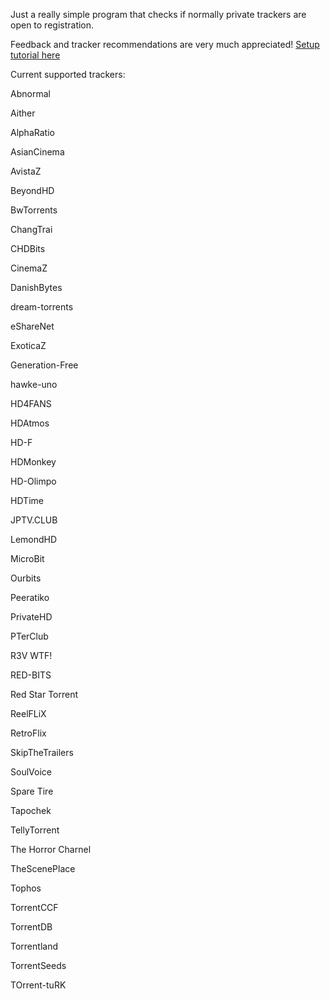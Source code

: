 Just a really simple program that checks if normally private trackers are open to registration.

Feedback and tracker recommendations are very much appreciated!
[Setup tutorial here](https://github.com/NDDDDDDDDD/TrackerChecker/wiki/Setup#tutorial)

Current supported trackers:

Abnormal

Aither

AlphaRatio

AsianCinema

AvistaZ

BeyondHD

BwTorrents

ChangTrai

CHDBits

CinemaZ

DanishBytes

dream-torrents

eShareNet

ExoticaZ

Generation-Free

hawke-uno

HD4FANS

HDAtmos

HD-F

HDMonkey

HD-Olimpo

HDTime

JPTV.CLUB

LemondHD

MicroBit

Ourbits

Peeratiko

PrivateHD

PTerClub

R3V WTF!

RED-BITS

Red Star Torrent

ReelFLiX

RetroFlix

SkipTheTrailers

SoulVoice

Spare Tire

Tapochek

TellyTorrent

The Horror Charnel

TheScenePlace

Tophos

TorrentCCF

TorrentDB

Torrentland

TorrentSeeds

TOrrent-tuRK

